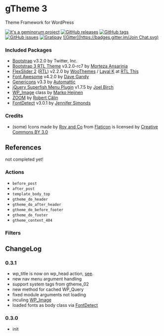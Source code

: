 # gTheme 3

Theme Framework for WordPress

[![it's a geminorum project](http://img.shields.io/badge/it's_a-geminorum_project-lightgrey.svg?style=flat)](http://geminorum.ir/)
[![GitHub releases](https://img.shields.io/github/release/geminorum/gtheme_03.svg?style=flat)](https://github.com/geminorum/gtheme_03/releases)
[![GitHub tags](https://img.shields.io/github/tag/geminorum/gtheme_03.svg?style=flat)](https://github.com/geminorum/gtheme_03/tags)
[![GitHub issues](https://img.shields.io/github/issues/geminorum/gtheme_03.svg?style=flat)](https://github.com/geminorum/gtheme_03/issues)
[![Gratipay](http://img.shields.io/gratipay/geminorum.svg?style=flat)](https://gratipay.com/geminorum/)
[![Gitter](https://badges.gitter.im/Join Chat.svg)](https://gitter.im/geminorum/gtheme_03?utm_source=badge&utm_medium=badge&utm_campaign=pr-badge)

### Included Packages
* [Bootstrap](http://getbootstrap.com/) v3.2.0 by Twitter, Inc.
* [Bootstrap 3 RTL Theme](https://github.com/morteza/bootstrap-rtl/) v3.2.0-rc7 by [Morteza Ansarinia](https://github.com/morteza)
* [FlexSlider 2](http://www.woothemes.com/flexslider/) ([RTL](https://github.com/layalk/FlexSlider/tree/rtl)) v2.2.0 by [WooThemes](http://www.woothemes.com/) / [Layal K](https://github.com/layalk) at [RTL This](http://rtl-this.com/tutorial/jquery-plugin-flexslider-now-rtl-support)
* [Font Awesome](http://fontawesome.io) v4.2.0 by [Dave Gandy](http://twitter.com/davegandy)
* [Genericons](http://genericons.com/) v3.3 by [Automattic](https://github.com/Automattic)
* [jQuery Superfish Menu Plugin](https://github.com/joeldbirch/superfish/) v1.7.5 by [Joel Birch](https://github.com/joeldbirch)
* [WP_Image](https://github.com/markoheijnen/WP_Image) class by [Marko Heijnen](http://markoheijnen.com/)
* [ZOOM](https://github.com/gurde/ZOOM) by [Robert Călin](http://gurde.com/)
* [FontDetect](https://github.com/JenniferSimonds/FontDetect) v3.0.1 by [Jennifer Simonds](http://www.atomicjetpacks.com/)

### Credits

* (some) Icons made by [Roy and Co](http://royand.co/) from [Flaticon](http://www.flaticon.com) is licensed by [Creative Commons BY 3.0](http://creativecommons.org/licenses/by/3.0/)

## References

not completed yet!

### Actions
* `before_post`
* `after_post`
* `template_body_top`
* `gtheme_do_header`
* `gtheme_do_after_header`
* `gtheme_do_before_footer`
* `gtheme_do_footer`
* `gtheme_content_404`

### Filters
	
	
## ChangeLog

### 0.3.1
* wp_title is now on wp_head action, [see](https://make.wordpress.org/core/2014/10/29/title-tags-in-4-1/).
* new nav menu argument handling
* support system tags from gtheme_02
* new method for cached WP_Query
* fixed module arguments not loading
* inculing [WP_Image](https://github.com/markoheijnen/WP_Image)
* loaded fonts as body class via [FontDetect](https://github.com/JenniferSimonds/FontDetect)

### 0.3.0
* init